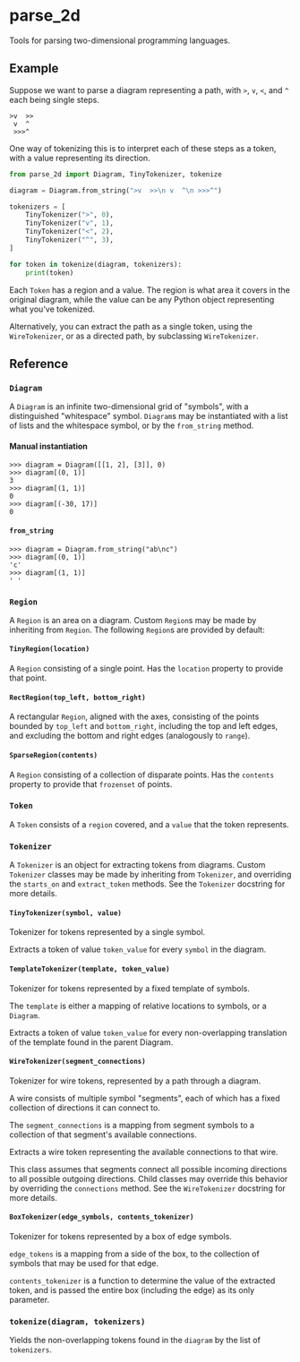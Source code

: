 # parse_2d

Tools for parsing two-dimensional programming languages.

## Example

Suppose we want to parse a diagram representing a path, with `>`, `v`, `<`, and `^` each being single steps.

```
>v  >>
 v  ^
 >>>^
```

One way of tokenizing this is to interpret each of these steps as a token, with a value representing its direction.

```python
from parse_2d import Diagram, TinyTokenizer, tokenize

diagram = Diagram.from_string(">v  >>\n v  ^\n >>>^")

tokenizers = [
    TinyTokenizer(">", 0),
    TinyTokenizer("v", 1),
    TinyTokenizer("<", 2),
    TinyTokenizer("^", 3),
]

for token in tokenize(diagram, tokenizers):
    print(token)
```

Each `Token` has a region and a value. The region is what area it covers in the original diagram, while the value can be any Python object representing what you've tokenized.

Alternatively, you can extract the path as a single token, using the `WireTokenizer`, or as a directed path, by subclassing `WireTokenizer`.

## Reference

### `Diagram`

A `Diagram` is an infinite two-dimensional grid of "symbols", with a distinguished "whitespace" symbol. `Diagram`s may be instantiated with a list of lists and the whitespace symbol, or by the `from_string` method.

#### Manual instantiation

```pycon
>>> diagram = Diagram([[1, 2], [3]], 0)
>>> diagram[(0, 1)]
3
>>> diagram[(1, 1)]
0
>>> diagram[(-30, 17)]
0
```

#### `from_string`

```pycon
>>> diagram = Diagram.from_string("ab\nc")
>>> diagram[(0, 1)]
'c'
>>> diagram[(1, 1)]
' '
```

### `Region`

A `Region` is an area on a diagram. Custom `Region`s may be made by inheriting from `Region`. The following `Region`s are provided by default:

#### `TinyRegion(location)`

A `Region` consisting of a single point. Has the `location` property to provide that point.

#### `RectRegion(top_left, bottom_right)`

A rectangular `Region`, aligned with the axes, consisting of the points bounded by `top_left` and `bottom_right`, including the top and left edges, and excluding the bottom and right edges (analogously to `range`).

#### `SparseRegion(contents)`

A `Region` consisting of a collection of disparate points. Has the `contents` property to provide that `frozenset` of points.

### `Token`

A `Token` consists of a `region` covered, and a `value` that the token represents.

### `Tokenizer`

A `Tokenizer` is an object for extracting tokens from diagrams. Custom `Tokenizer` classes may be made by inheriting from `Tokenizer`, and overriding the `starts_on` and `extract_token` methods. See the `Tokenizer` docstring for more details.

#### `TinyTokenizer(symbol, value)`

Tokenizer for tokens represented by a single symbol.

Extracts a token of value `token_value` for every `symbol` in the diagram.

#### `TemplateTokenizer(template, token_value)`

Tokenizer for tokens represented by a fixed template of symbols.

The `template` is either a mapping of relative locations to symbols, or a `Diagram`.

Extracts a token of value `token_value` for every non-overlapping translation of the template found in the parent Diagram.

#### `WireTokenizer(segment_connections)`

Tokenizer for wire tokens, represented by a path through a diagram.

A wire consists of multiple symbol "segments", each of which has a fixed collection of directions it can connect to.

The `segment_connections` is a mapping from segment symbols to a collection of that segment's available connections.

Extracts a wire token representing the available connections to that wire.

This class assumes that segments connect all possible incoming directions to all possible outgoing directions. Child classes may override this behavior by overriding the `connections` method. See the `WireTokenizer` docstring for more details.

#### `BoxTokenizer(edge_symbols, contents_tokenizer)`

Tokenizer for tokens represented by a box of edge symbols.

`edge_tokens` is a mapping from a side of the box, to the collection of symbols that may be used for that edge.

`contents_tokenizer` is a function to determine the value of the extracted token, and is passed the entire box (including the edge) as its only parameter.

### `tokenize(diagram, tokenizers)`

Yields the non-overlapping tokens found in the `diagram` by the list of `tokenizers`.
